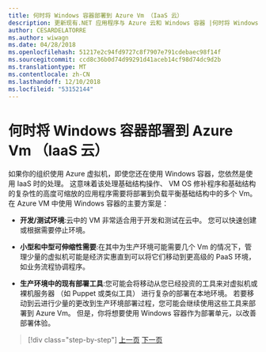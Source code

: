 ```yaml
---
title: 何时将 Windows 容器部署到 Azure Vm （IaaS 云）
description: 更新现有.NET 应用程序与 Azure 云和 Windows 容器 |何时将 Windows 容器部署到 Azure Vm （IaaS 云）
author: CESARDELATORRE
ms.author: wiwagn
ms.date: 04/28/2018
ms.openlocfilehash: 51217e2c94fd9727c8f7907e791cdebaec98f14f
ms.sourcegitcommit: ccd8c36b0d74d99291d41aceb14cf98d74dc9d2b
ms.translationtype: MT
ms.contentlocale: zh-CN
ms.lasthandoff: 12/10/2018
ms.locfileid: "53152144"
---
```

# <a name="when-to-deploy-windows-containers-to-azure-vms-iaas-cloud"></a>何时将 Windows 容器部署到 Azure Vm （IaaS 云）

如果你的组织使用 Azure 虚拟机，即使您还在使用 Windows 容器，您依然是使用 IaaS 时的处理。 这意味着该处理基础结构操作、 VM OS 修补程序和基础结构的复杂性的高度可缩放的应用程序需要将部署到负载平衡基础结构中的多个 Vm。 在 Azure VM 中使用 Windows 容器的主要方案是：

-   **开发/测试环境**:云中的 VM 非常适合用于开发和测试在云中。 您可以快速创建或根据需要停止环境。

-   **小型和中型可伸缩性需要**:在其中为生产环境可能需要几个 Vm 的情况下，管理少量的虚拟机可能是经济实惠直到可以将它们移动到更高级的 PaaS 环境，如业务流程协调程序。

-   **生产环境中的现有部署工具**:您可能会将移动从您已经投资的工具来对虚拟机或裸机服务器 （如 Puppet 或类似工具） 进行复杂的部署在本地环境。 若要移动到云进行少量的更改到生产环境部署过程，您可能会继续使用这些工具来部署到 Azure Vm。 但是，你将想要使用 Windows 容器作为部署单元，以改善部署体验。

>[!div class="step-by-step"]
>[上一页](when-to-deploy-windows-containers-in-your-on-premises-iaas-vm-infrastructure.md)
>[下一页](when-to-deploy-windows-containers-to-azure-container-instances-ACI.md)